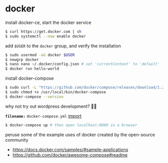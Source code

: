 # docker

install docker-ce, start the docker service

```bash
$ curl https://get.docker.com | sh
$ sudo systemctl --now enable docker
```

add `$USER` to the `docker` group, and verify the installation

```bash
$ sudo usermod -aG docker $USER
$ newgrp docker
$ nano nano ~/.docker/config.json # set 'currentContext' to 'default'
$ docker run hello-world
```

install docker-compose

```bash
$ sudo curl -L "https://github.com/docker/compose/releases/download/1.29.2/docker-compose-$(uname -s)-$(uname -m)" -o /usr/local/bin/docker-compose
$ sudo chmod +x /usr/local/bin/docker-compose
$ docker-compose --version
```

why not try out wordpress development? 🤷‍♂️

**`filename:`** `docker-compose.yml`
[import](./docker-compose.yml)

```bash
$ docker-compose up # then open localhost:8080 in a browser
```

peruse some of the example uses of docker created by the open-source community

- https://docs.docker.com/samples/#sample-applications
- https://github.com/docker/awesome-compose#readme
